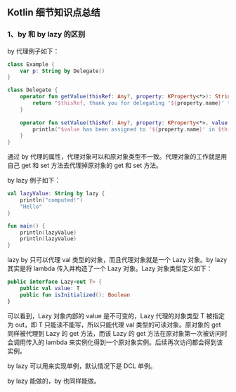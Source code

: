 ## Kotlin 细节知识点总结

### 1、by 和 by lazy 的区别

by 代理例子如下：

```kotlin
class Example {
    var p: String by Delegate()
}

class Delegate {
    operator fun getValue(thisRef: Any?, property: KProperty<*>): String {
        return "$thisRef, thank you for delegating '${property.name}' to me!"
    }
 
    operator fun setValue(thisRef: Any?, property: KProperty<*>, value: String) {
        println("$value has been assigned to '${property.name}' in $thisRef.")
    }
}
```

通过 by 代理的属性，代理对象可以和原对象类型不一致。代理对象的工作就是用自己 get 和 set 方法去代理掉原对象的 get 和 set 方法。

by lazy 例子如下：

```kotlin
val lazyValue: String by lazy {
    println("computed!")
    "Hello"
}

fun main() {
    println(lazyValue)
    println(lazyValue)
}
```

lazy by 只可以代理 val 类型的对象，而且代理对象就是一个 Lazy 对象。by lazy 其实是将 lambda 传入并构造了一个 Lazy 对象。Lazy 对象类型定义如下：

```kotlin
public interface Lazy<out T> {
    public val value: T
    public fun isInitialized(): Boolean
}
```

可以看到，Lazy 对象内部的 value 是不可变的，Lazy 代理的对象类型 T 被指定为 out，即 T 只能读不能写，所以只能代理 val 类型的可读对象。原对象的 get 同样被代理到 Lazy 的 get 方法，而该 Lazy 的 get 方法在原对象第一次被访问时会调用传入的 lambda 来实例化得到一个原对象实例。后续再次访问都会得到该实例。

by lazy 可以用来实现单例，默认情况下是 DCL 单例。

by lazy 能做的，by 也同样能做。

